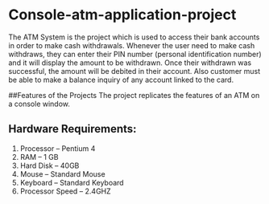 # Console-atm-application-project
The ATM System is the project which is used to access their bank accounts in order to make cash withdrawals. Whenever the user need to make cash withdraws, they can enter their PIN number (personal identification number) and it will display the amount to be withdrawn. Once their withdrawn was successful, the amount will be debited in their account.
Also customer must be able to make a balance inquiry of any account linked to the card.

##Features of the Projects
The project replicates the features of an ATM on a console window.

## Hardware Requirements:

1.	Processor                     – Pentium 4
2.	RAM                           – 1 GB
3.	Hard Disk                    – 40GB
4.	Mouse                          – Standard Mouse
5.	Keyboard                     – Standard Keyboard
6.	Processor Speed          – 2.4GHZ

